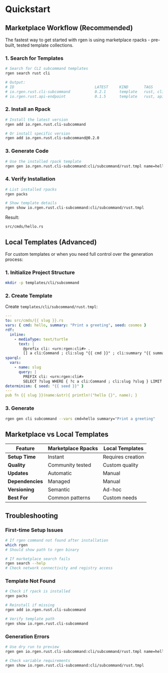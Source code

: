 # Quickstart

## Marketplace Workflow (Recommended)

The fastest way to get started with rgen is using marketplace rpacks - pre-built, tested template collections.

### 1. Search for Templates

```bash
# Search for CLI subcommand templates
rgen search rust cli

# Output:
# ID                                    LATEST     KIND       TAGS
# io.rgen.rust.cli-subcommand           0.2.1      template   rust, cli, clap
# io.rgen.rust.api-endpoint             0.1.5      template   rust, api, axum
```

### 2. Install an Rpack

```bash
# Install the latest version
rgen add io.rgen.rust.cli-subcommand

# Or install specific version
rgen add io.rgen.rust.cli-subcommand@0.2.0
```

### 3. Generate Code

```bash
# Use the installed rpack template
rgen gen io.rgen.rust.cli-subcommand:cli/subcommand/rust.tmpl name=hello description="Print a greeting"
```

### 4. Verify Installation

```bash
# List installed rpacks
rgen packs

# Show template details
rgen show io.rgen.rust.cli-subcommand:cli/subcommand/rust.tmpl
```

Result:

```
src/cmds/hello.rs
```

## Local Templates (Advanced)

For custom templates or when you need full control over the generation process:

### 1. Initialize Project Structure

```bash
mkdir -p templates/cli/subcommand
```

### 2. Create Template

Create `templates/cli/subcommand/rust.tmpl`:

```yaml
---
to: src/cmds/{{ slug }}.rs
vars: { cmd: hello, summary: "Print a greeting", seed: cosmos }
rdf:
  inline:
    - mediaType: text/turtle
      text: |
        @prefix cli: <urn:rgen:cli#> .
        [] a cli:Command ; cli:slug "{{ cmd }}" ; cli:summary "{{ summary }}" .
sparql:
  vars:
    - name: slug
      query: |
        PREFIX cli: <urn:rgen:cli#>
        SELECT ?slug WHERE { ?c a cli:Command ; cli:slug ?slug } LIMIT 1
determinism: { seed: "{{ seed }}" }
---
pub fn {{ slug }}(name:&str){ println!("hello {}", name); }
```

### 3. Generate

```bash
rgen gen cli subcommand --vars cmd=hello summary="Print a greeting"
```

## Marketplace vs Local Templates

| Feature | Marketplace Rpacks | Local Templates |
|---------|-------------------|-----------------|
| **Setup Time** | Instant | Requires creation |
| **Quality** | Community tested | Custom quality |
| **Updates** | Automatic | Manual |
| **Dependencies** | Managed | Manual |
| **Versioning** | Semantic | Ad-hoc |
| **Best For** | Common patterns | Custom needs |

## Troubleshooting

### First-time Setup Issues

```bash
# If rgen command not found after installation
which rgen
# Should show path to rgen binary

# If marketplace search fails
rgen search --help
# Check network connectivity and registry access
```

### Template Not Found

```bash
# Check if rpack is installed
rgen packs

# Reinstall if missing
rgen add io.rgen.rust.cli-subcommand

# Verify template path
rgen show io.rgen.rust.cli-subcommand
```

### Generation Errors

```bash
# Use dry run to preview
rgen gen io.rgen.rust.cli-subcommand:cli/subcommand/rust.tmpl name=hello --dry

# Check variable requirements
rgen show io.rgen.rust.cli-subcommand:cli/subcommand/rust.tmpl
```
